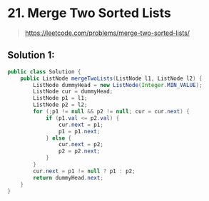 # 21. Merge Two Sorted Lists
> https://leetcode.com/problems/merge-two-sorted-lists/

## Solution 1:
```java
public class Solution {
    public ListNode mergeTwoLists(ListNode l1, ListNode l2) {
        ListNode dummyHead = new ListNode(Integer.MIN_VALUE);
        ListNode cur = dummyHead;
        ListNode p1 = l1;
        ListNode p2 = l2;
        for (;p1 != null && p2 != null; cur = cur.next) {
            if (p1.val <= p2.val) {
                cur.next = p1;
                p1 = p1.next;
            } else {
                cur.next = p2;
                p2 = p2.next;
            }
        }
        cur.next = p1 != null ? p1 : p2;
        return dummyHead.next;
    }
}
```
